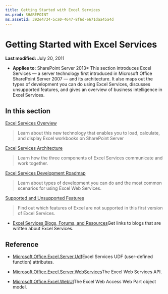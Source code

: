 ```yaml
---
title: Getting Started with Excel Services
ms.prod: SHAREPOINT
ms.assetid: 392e4734-5ca0-4647-8f6d-e671daa45a4d
---
```



# Getting Started with Excel Services

 **Last modified:** July 20, 2011
  
    
    

 * **Applies to:** SharePoint Server 2013* 
This section introduces Excel Services — a server technology first introduced in Microsoft Office SharePoint Server 2007 — and its architecture. It also maps out the types of development you can do using Excel Services, discusses unsupported features, and gives an overview of business intelligence in Excel Services.
  
    
    


## In this section


[Excel Services Overview](excel-services-overview.md)
> Learn about this new technology that enables you to load, calculate, and display Excel workbooks on SharePoint Server
    
  
[Excel Services Architecture](excel-services-architecture.md)
> Learn how the three components of Excel Services communicate and work together.
    
  
[Excel Services Development Roadmap](excel-services-development-roadmap.md)
> Learn about types of development you can do and the most common scenarios for using Excel Web Services.
    
  
[Supported and Unsupported Features](supported-and-unsupported-features.md)
> Find out which features of Excel are not supported in this first version of Excel Services.
    
  
-  [Excel Services Blogs, Forums, and Resources](excel-services-blogs-forums-and-resources.md)Get links to blogs that are written about Excel Services.
    
  

## Reference


-  [Microsoft.Office.Excel.Server.Udf](https://msdn.microsoft.com/library/Microsoft.Office.Excel.Server.Udf.aspx)Excel Services UDF (user-defined function) attributes.
    
  
-  [Microsoft.Office.Excel.Server.WebServices](https://msdn.microsoft.com/library/Microsoft.Office.Excel.Server.WebServices.aspx)The Excel Web Services API.
    
  
-  [Microsoft.Office.Excel.WebUI](https://msdn.microsoft.com/library/Microsoft.Office.Excel.WebUI.aspx)The Excel Web Access Web Part object model.
    
  

